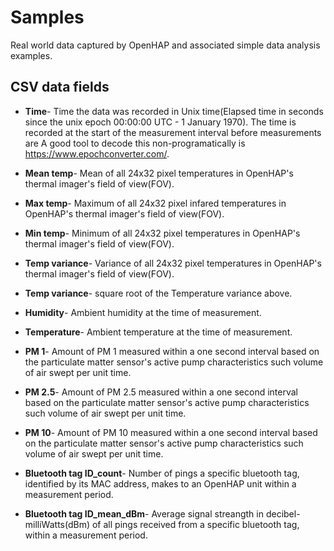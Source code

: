 # Samples

Real world data captured by OpenHAP and associated simple data analysis examples.

## CSV data fields

* **Time**- Time the data was recorded in Unix time(Elapsed time in seconds since the unix epoch 00:00:00 UTC - 1 January 1970). The time is recorded at the start of the measurement interval before measurements are A good tool to decode this non-programatically is https://www.epochconverter.com/.

* **Mean temp**- Mean of all 24x32 pixel temperatures in OpenHAP's thermal imager's field of view(FOV).

* **Max temp**- Maximum of all 24x32 pixel infared temperatures in OpenHAP's thermal imager's field of view(FOV).

* **Min temp**- Minimum of all 24x32 pixel temperatures in OpenHAP's thermal imager's field of view(FOV).

* **Temp variance**- Variance of all 24x32 pixel temperatures in OpenHAP's thermal imager's  field of view(FOV).

* **Temp variance**- square root of the Temperature variance above.

* **Humidity**- Ambient humidity at the time of measurement.

* **Temperature**- Ambient temperature at the time of measurement.

* **PM 1**- Amount of PM 1 measured within a one second interval based on the particulate matter sensor's active pump characteristics such volume of air swept per unit time.

* **PM 2.5**- Amount of PM 2.5 measured within a one second interval based on the particulate matter sensor's active pump characteristics such volume of air swept per unit time.

* **PM 10**- Amount of PM 10 measured within a one second interval based on the particulate matter sensor's active pump characteristics such volume of air swept per unit time.

* **Bluetooth tag ID_count**- Number of pings a specific bluetooth tag, identified by its MAC address, makes to an OpenHAP unit within a measurement period.

* **Bluetooth tag ID_mean_dBm**- Average signal streangth in decibel-milliWatts(dBm) of all pings received from a specific bluetooth tag, within a measurement period.
